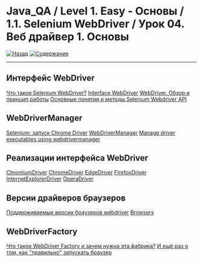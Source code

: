 # Java_QA / Level 1. Easy - Основы / 1.1. Selenium WebDriver / Урок 04. Веб драйвер 1. Основы

[![Назад](https://img.shields.io/badge/-%D0%9D%D0%B0%D0%B7%D0%B0%D0%B4-brightgreen)](3.%20Задание.md)
[![Содержание](https://img.shields.io/badge/-%D0%A1%D0%BE%D0%B4%D0%B5%D1%80%D0%B6%D0%B0%D0%BD%D0%B8%D0%B5-purple)](README.md)

***

## Интерфейс WebDriver

[Что такое Selenium WebDriver?](https://habr.com/ru/post/152971/)
[Interface WebDriver](https://www.selenium.dev/selenium/docs/api/java/org/openqa/selenium/WebDriver.html)
[WebDriver. Обзор и принцип работы](https://kreisfahrer.gitbooks.io/selenium-webdriver/content/webdriver_intro/webdriver_obzor_i_printsip_raboti.html)
[Основные понятия и методы Selenium Webdriver API](https://kreisfahrer.gitbooks.io/selenium-webdriver/content/webdriver_intro/osnovnie_metodi_selenium_webdriver_api.html)

## WebDriverManager 

[Selenium: запуск Chrome Driver](http://internetka.in.ua/selenium-chrome-driver/)
[WebDriverManager](https://github.com/bonigarcia/webdrivermanager)
[Manage driver executables using webdrivermanager](https://www.seleniumeasy.com/selenium-tutorials/manage-webdriverdriver-executables-using-webdrivermanager)

## Реализации интерфейса WebDriver

[ChromiumDriver](https://www.selenium.dev/selenium/docs/api/java/org/openqa/selenium/chromium/ChromiumDriver.html)
[ChromeDriver](https://www.selenium.dev/selenium/docs/api/java/org/openqa/selenium/chrome/ChromeDriver.html)
[EdgeDriver](https://www.selenium.dev/selenium/docs/api/java/org/openqa/selenium/edge/EdgeDriver.html)
[FirefoxDriver](https://www.selenium.dev/selenium/docs/api/java/org/openqa/selenium/firefox/FirefoxDriver.html)
[InternetExplorerDriver](https://www.selenium.dev/selenium/docs/api/java/org/openqa/selenium/ie/InternetExplorerDriver.html)
[OperaDriver](https://www.selenium.dev/selenium/docs/api/java/org/openqa/selenium/opera/OperaDriver.html)

## Версии драйверов браузеров

[Поддерживаемые версии браузеров webdriver](https://software-testing.ru/forum/index.php?/topic/30142-podderzhivaemye-versii-brauzerov-webdriver/)
[Browsers](https://www.selenium.dev/documentation/en/getting_started_with_webdriver/browsers/)

## WebDriverFactory

[Что такое WebDriver Factory и зачем нужна эта фабрика?](https://otus.ru/nest/post/1620/)
[И ещё раз о том, как "правильно" запускать браузер](https://webdriver.ru/blog/2014-05-07-webdriverfactory/)

[](https://blog.jetbrains.com/idea/2020/03/intellij-idea-2020-1-selenium-support/)
[](https://www.selenium.dev/selenium/docs/api/java/org/openqa/selenium/chrome/ChromeDriverService.html)


